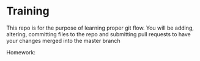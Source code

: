 # Training

This repo is for the purpose of learning proper git flow. You will be adding, altering, committing
files to the repo  and submitting pull requests to have your changes merged into the master branch

Homework: 
